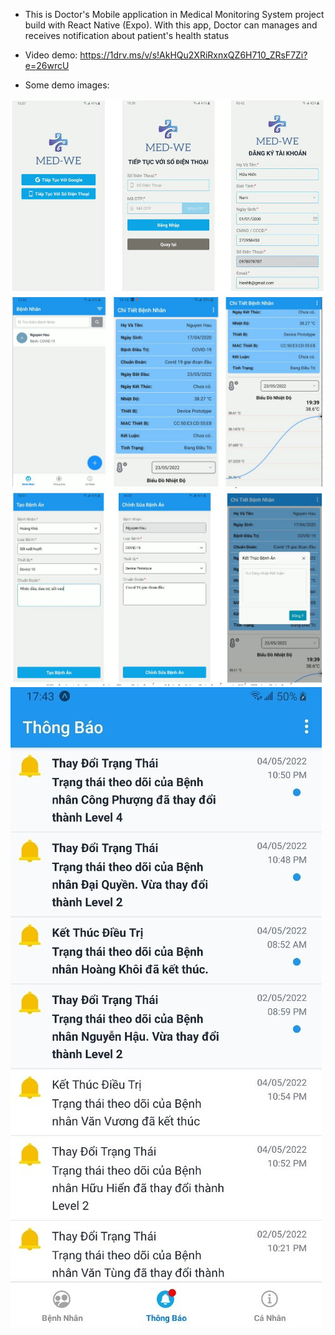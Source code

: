 - This is Doctor's Mobile application in Medical Monitoring System project build with React Native (Expo). With this app, Doctor can manages and receives notification about patient's health status

- Video demo: https://1drv.ms/v/s!AkHQu2XRiRxnxQZ6H710_ZRsF7Zi?e=26wrcU
- Some demo images:

![alt text](https://github.com/hhhien2903/medh-mobile/blob/master/demo_images/0.JPG)
![alt text](https://github.com/hhhien2903/medh-mobile/blob/master/demo_images/2.JPG)
![alt text](https://github.com/hhhien2903/medh-mobile/blob/master/demo_images/3.JPG)
![alt text](https://github.com/hhhien2903/medh-mobile/blob/master/demo_images/4.jpg)
